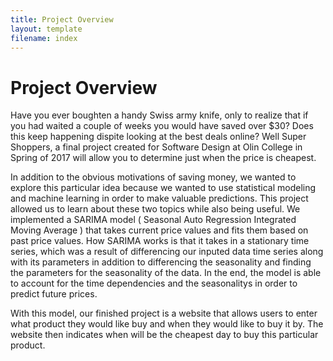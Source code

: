 ```yaml
---
title: Project Overview
layout: template
filename: index
--- 
```

     
# Project Overview
Have you ever boughten a handy Swiss army knife, only to realize that if you had waited a couple of weeks you would have saved over $30? Does this keep happening dispite looking at the best deals online? Well Super Shoppers, a final project created for Software Design at Olin College in Spring of 2017 will allow you to determine just when the price is cheapest.

In addition to the obvious motivations of saving money, we wanted to explore this particular idea because we wanted to use statistical modeling and machine learning in order to make valuable predictions. This project allowed us to learn about these two topics while also being useful. We implemented a SARIMA model ( Seasonal Auto Regression Integrated Moving Average ) that takes current price values and fits them based on past price values. How SARIMA works is that it takes in a stationary time series, which was a result of differencing our inputed data time series along with its parameters in addition to differencing the seasonality and finding the parameters for the seasonality of the data. In the end, the model is able to account for the time dependencies and the seasonalitys in order to predict future prices.

With this model, our finished project is a website that allows users to enter what product they would like buy and when they would like to buy it by. The website then indicates when will be the cheapest day to buy this particular product.
